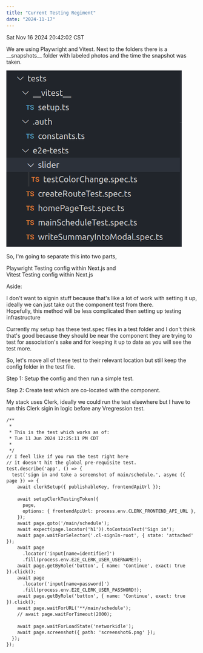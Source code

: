 ```yaml
---
title: "Current Testing Regiment"
date: "2024-11-17"
---
```


Sat Nov 16 2024 20:42:02 CST

We are using Playwright and Vitest. Next to the folders there is a \_\_snapshots\_\_ folder with labeled photos and the time the snapshot was taken.

![](images/Screenshot-from-2024-11-10-16-50-20.png)

So, I'm going to separate this into two parts,

Playwright Testing config within Next.js and  
Vitest Testing config within Next.js

Aside:

I don't want to signin stuff because that's like a lot of work with setting it up, ideally we can just take out the component test from there.  
Hopefully, this method will be less complicated then setting up testing infrastructure

Currently my setup has these test.spec files in a test folder and I don't think that's good because they should be near the component they are trying to test for association's sake and for keeping it up to date as you will see the test more.

So, let's move all of these test to their relevant location but still keep the config folder in the test file.

Step 1: Setup the config and then run a simple test.

Step 2: Create test which are co-located with the component.

My stack uses Clerk, ideally we could run the test elsewhere but I have to run this Clerk sigin in logic before any Vregression test.

```
/**
 *
 * This is the test which works as of:
 * Tue 11 Jun 2024 12:25:11 PM CDT
 *
 */
// I feel like if you run the test right here
// it doesn't hit the global pre-requisite test.
test.describe('app', () => {
  test('sign in and take a screenshot of main/schedule.', async ({ page }) => {
    await clerkSetup({ publishableKey, frontendApiUrl });

    await setupClerkTestingToken({
      page,
      options: { frontendApiUrl: process.env.CLERK_FRONTEND_API_URL },
    });
    await page.goto('/main/schedule');
    await expect(page.locator('h1')).toContainText('Sign in');
    await page.waitForSelector('.cl-signIn-root', { state: 'attached' });
    await page
      .locator('input[name=identifier]')
      .fill(process.env.E2E_CLERK_USER_USERNAME!);
    await page.getByRole('button', { name: 'Continue', exact: true }).click();
    await page
      .locator('input[name=password]')
      .fill(process.env.E2E_CLERK_USER_PASSWORD!);
    await page.getByRole('button', { name: 'Continue', exact: true }).click();
    await page.waitForURL('**/main/schedule');
    // await page.waitForTimeout(2000);

    await page.waitForLoadState('networkidle');
    await page.screenshot({ path: 'screenshot6.png' });
  });
});
```
